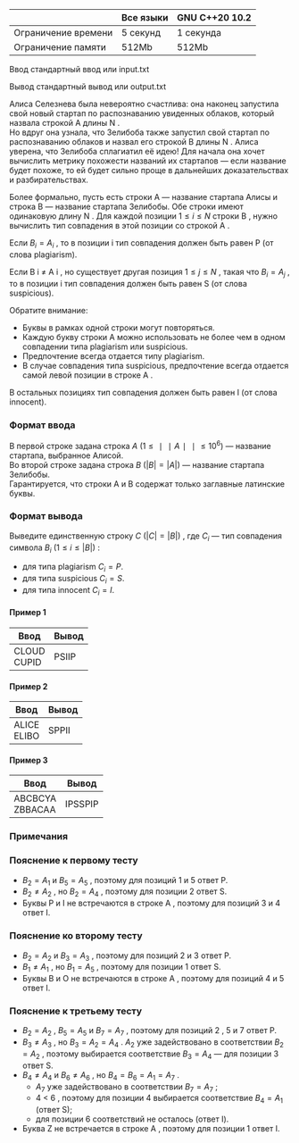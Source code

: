|           	|        Все языки           	|     GNU C++20 10.2        	|
|---------------------	|----------------------------------	|-----------	|
| Ограничение времени 	| 5 секунд                         	| 1 секунда 	|
| Ограничение памяти  	| 512Mb                            	| 512Mb     	|



Ввод стандартный ввод или input.txt

Вывод стандартный вывод или output.txt             	
  
  
Алиса Селезнева была невероятно счастлива: она наконец запустила свой новый стартап по распознаванию увиденных облаков, который назвала строкой A длины N .  
Но вдруг она узнала, что Зелибоба также запустил свой стартап по распознаванию облаков и назвал его строкой B длины N . 
Алиса уверена, что Зелибоба сплагиатил её идею! Для начала она хочет вычислить метрику похожести названий их стартапов — если название будет похоже, 
то ей будет сильно проще в дальнейших доказательствах и разбирательствах. 

Более формально, пусть есть строки A — название стартапа Алисы и строка B — название стартапа Зелибобы. 
Обе строки имеют одинаковую длину N . Для каждой позиции $1 ≤ i ≤ N$ строки B , нужно вычислить тип совпадения в этой позиции со строкой A . 

Если $B_i = A_i$ , то в позиции i тип совпадения должен быть равен P (от слова plagiarism). 

Если B i ≠ A i , но существует другая позиция $1 ≤ j ≤ N$ , такая что $B_i = A_j$ , то в позиции i тип совпадения должен быть равен S (от слова suspicious). 

Обратите внимание:  
* Буквы в рамках одной строки могут повторяться.  
* Каждую букву строки A можно использовать не более чем в одном совпадении типа plagiarism или suspicious.  
* Предпочтение всегда отдается типу plagiarism.  
* В случае совпадения типа suspicious, предпочтение всегда отдается самой левой позиции в строке A .  

В остальных позициях тип совпадения должен быть равен I (от слова innocent). 

### Формат ввода ###

В первой строке задана строка $A$ $( 1 ≤ ∣ ∣ A ∣ ∣ ≤ 10^6 )$ — название стартапа, выбранное Алисой.  
Во второй строке задана строка $B$ $( | B | = | A | )$ — название стартапа Зелибобы.  
Гарантируется, что строки A и B содержат только заглавные латинские буквы. 

### Формат вывода ###

Выведите единственную строку $C$ $( | C | = | B | )$ , где $C_i$ — тип совпадения символа $B_i$ $( 1 ≤ i ≤ | B | )$ : 
* для типа plagiarism $C_i = P$. 
* для типа suspicious $C_i = S$. 
* для типа innocent $C_i = I$.


#### Пример 1 ####

| Ввод                   	| Вывод 	|
|------------------------	|-------	|
| CLOUD <br /> CUPID  	| PSIIP     	|

#### Пример 2 ####

| Ввод                   	| Вывод 	|
|------------------------	|-------	|
| ALICE <br /> ELIBO 	| SPPII     	|

#### Пример 3 ####

| Ввод                   	| Вывод 	|
|------------------------	|-------	|
| ABCBCYA <br /> ZBBACAA 	| IPSSPIP     	|

### Примечания ###

### Пояснение к первому тесту ###
* $B_2 = A_1$ и $B_5 = A_5$ , поэтому для позиций 1 и 5 ответ P. 
* $B_2 ≠ A_2$ , но $B_2 = A_4$ , поэтому для позиции 2 ответ S. 
* Буквы P и I не встречаются в строке A , поэтому для позиций 3 и 4 ответ I. 

### Пояснение ко второму тесту ###
* $B_2 = A_2$ и $B_3 = A_3$ , поэтому для позиций 2 и 3 ответ P. 
* $B_1 ≠ A_1$ , но $B_1 = A_5$ , поэтому для позиции 1 ответ S. 
* Буквы B и O не встречаются в строке A , поэтому для позиций 4 и 5 ответ I. 

### Пояснение к третьему тесту ### 
* $B_2 = A_2$ ,  $B_5 = A_5$ и  $B_7 = A_7$ , поэтому для позиций 2 , 5 и 7 ответ P. 
* $B_3 ≠ A_3$ , но $B_3 = A_2 = A_4$ . $A_2$ уже задействовано в соответствии $B_2 = A_2$ , поэтому выбирается соответствие $B_3 = A_4$ — для позиции 3 ответ S. 
* $B_4 ≠ A_4$ и $B_6 ≠ A_6$ , но $B_4 = B_6 = A_1 = A_7$ . 
  * $A_7$ уже задействовано в соответствии $B_7 = A_7$ ; 
  * 4 < 6 , поэтому для позиции 4 выбирается соответствие $B_4 = A_1$ (ответ S); 
  * для позиции 6 соответствий не осталось (ответ I). 
* Буква Z не встречается в строке A , поэтому для позиции 1 ответ I.
